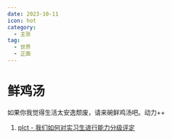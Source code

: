 ```yaml
---
date: 2023-10-11
icon: hot
category:
  - 主张
tag:
  - 世界
  - 正面
---
```


# 鲜鸡汤

如果你我觉得生活太安逸颓废，请来碗鲜鸡汤吧。动力++

1. [plct - 我们如何对实习生进行能力分级评定](https://github.com/plctlab/weloveinterns/blob/master/how-do-we-rank-interns.md)
